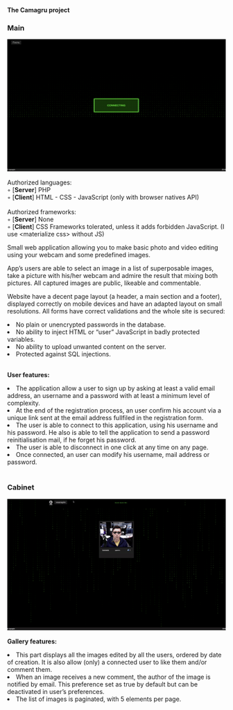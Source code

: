 <b>The Camagru project</b>
### Main
![Main](/gif/main.gif)

Authorized languages:<br>
◦ [<b>Server</b>] PHP<br>
◦ [<b>Client</b>]  HTML - CSS - JavaScript (only with browser natives API)<br><br>
Authorized frameworks:<br>
◦ [<b>Server</b>] None<br>
◦ [<b>Client</b>] CSS Frameworks tolerated, unless it adds forbidden JavaScript. (I use \<materialize css\> without JS)<br>

Small web application allowing you to make basic photo and video editing using your webcam and some predefined images.

App’s users are able to select an image in a list of superposable images, take a picture with his/her webcam and admire the result that mixing
both pictures.
All captured images are public, likeable and commentable.

Website have a decent page layout (a header, a main section
and a footer), displayed correctly on mobile devices and have an adapted layout
on small resolutions.
All forms have correct validations and the whole site is secured:
<li>No plain or unencrypted passwords in the database.</li>
<li>No ability to inject HTML or “user” JavaScript in badly protected variables.</li>
<li>No ability to upload unwanted content on the server.</li>
<li>Protected against SQL injections.</li><br>

<b>User features:</b>
<li>The application allow a user to sign up by asking at least a valid email
address, an username and a password with at least a minimum level of complexity.</li>
<li>At the end of the registration process, an user confirm his account via a
unique link sent at the email address fullfiled in the registration form.</li>
<li>The user is able to connect to this application, using his username
and his password. He also is able to tell the application to send a password
reinitialisation mail, if he forget his password.</li>
<li>The user is able to disconnect in one click at any time on any page.</li>
<li>Once connected, an user can modify his username, mail address or password.</li><br>

### Cabinet
![Cabinet](/gif/cab.gif)

<b>Gallery features:</b>
<li>This part displays all the images edited by all the users,
ordered by date of creation. It is also allow (only) a connected user to like
them and/or comment them.</li>
<li>When an image receives a new comment, the author of the image is notified
by email. This preference set as true by default but can be deactivated in
user’s preferences.</li>
<li>The list of images is paginated, with 5 elements per page.</li>
